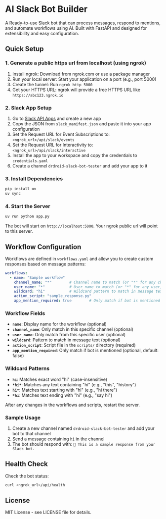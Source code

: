 # AI Slack Bot Builder

A Ready-to-use Slack bot that can process messages, respond to mentions, and automate workflows using AI. Built with FastAPI and designed for extensibility and easy configuration.

## Quick Setup

### 1. Generate a public https url from localhost (using ngrok)

1. Install ngrok: Download from ngrok.com or use a package manager
2. Run your local server: Start your application on a port (e.g., port 5000)
3. Create the tunnel: Run `ngrok http 5000`
4. Get your HTTPS URL: ngrok will provide a free HTTPS URL like `https://abc123.ngrok.io`

### 2. Slack App Setup

1. Go to [Slack API Apps](https://api.slack.com/apps) and create a new app
2. Copy the JSON from `slack_manifest.json` and paste it into your app configuration
3. Set the Request URL for Event Subscriptions to: `<ngrok_url>/api/slack/events`
4. Set the Request URL for Interactivity to: `<ngrok_url>/api/slack/interactive`
5. Install the app to your workspace and copy the credentials to `credentials.yaml`
6. Create a channel `drdroid-slack-bot-tester` and add your app to it


### 3. Install Dependencies

```bash
pip install uv
uv sync
```

### 4. Start the Server

```bash
uv run python app.py
```

The bot will start on `http://localhost:5000`. Your ngrok public url will point to this server.

## Workflow Configuration

Workflows are defined in `workflows.yaml` and allow you to create custom responses based on message patterns:

```yaml
workflows:
  - name: "Sample workflow"
    channel_name: "*"        # Channel name to match (or "*" for any channel)
    user_name: "*"           # User name to match (or "*" for any user)
    wildcard: "hi"           # Wildcard pattern to match in message text
    action_script: "sample_response.py"
    app_mention_required: true        # Only match if bot is mentioned
```

### Workflow Fields

- **`name`**: Display name for the workflow (optional)
- **`channel_name`**: Only match in this specific channel (optional)
- **`user_name`**: Only match from this specific user (optional)
- **`wildcard`**: Pattern to match in message text (optional)
- **`action_script`**: Script file in the `scripts/` directory (required)
- **`app_mention_required`**: Only match if bot is mentioned (optional, default: false)

### Wildcard Patterns

- **`hi`**: Matches exact word "hi" (case-insensitive)
- **`*hi*`**: Matches any text containing "hi" (e.g., "this", "history")
- **`hi*`**: Matches text starting with "hi" (e.g., "hi there")
- **`*hi`**: Matches text ending with "hi" (e.g., "say hi")

After any changes in the workflows and scripts, restart the server. 

### Sample Usage
1. Create a new channel named `drdroid-slack-bot-tester` and add your bot to that channel
2. Send a message containing `hi` in the channel
3. The bot should respond with: `👋 This is a sample response from your Slack bot.`

## Health Check

Check the bot status:

```bash
curl <ngrok_url>/api/health
```

## License

MIT License - see LICENSE file for details. 
